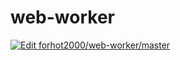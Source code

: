 # web-worker

[![Edit forhot2000/web-worker/master](https://codesandbox.io/static/img/play-codesandbox.svg)](https://codesandbox.io/p/github/forhot2000/web-worker/master?import=true&embed=1&file=%2Fsrc%2Fmain.ts)
